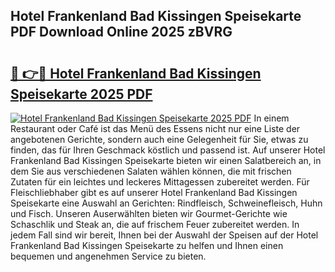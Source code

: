 ## Hotel Frankenland Bad Kissingen Speisekarte PDF Download Online 2025 zBVRG

# <h2><a href="http://gca2pjf.nevu.top/?p=Hotel+Frankenland+Bad+Kissingen+Speisekarte">🔗 👉🔴 Hotel Frankenland Bad Kissingen Speisekarte 2025 PDF</a></h2>

[![Hotel Frankenland Bad Kissingen Speisekarte 2025 PDF](https://i.imgur.com/dBaPXMq.png)](http://gca2pjf.nevu.top/?p=Hotel+Frankenland+Bad+Kissingen+Speisekarte)
In einem Restaurant oder Café ist das Menü des Essens nicht nur eine Liste der angebotenen Gerichte, sondern auch eine Gelegenheit für Sie, etwas zu finden, das für Ihren Geschmack köstlich und passend ist. Auf unserer Hotel Frankenland Bad Kissingen Speisekarte bieten wir einen Salatbereich an, in dem Sie aus verschiedenen Salaten wählen können, die mit frischen Zutaten für ein leichtes und leckeres Mittagessen zubereitet werden. Für Fleischliebhaber gibt es auf unserer Hotel Frankenland Bad Kissingen Speisekarte eine Auswahl an Gerichten: Rindfleisch, Schweinefleisch, Huhn und Fisch. Unseren Auserwählten bieten wir Gourmet-Gerichte wie Schaschlik und Steak an, die auf frischem Feuer zubereitet werden. In jedem Fall sind wir bereit, Ihnen bei der Auswahl der Speisen auf der Hotel Frankenland Bad Kissingen Speisekarte zu helfen und Ihnen einen bequemen und angenehmen Service zu bieten.
